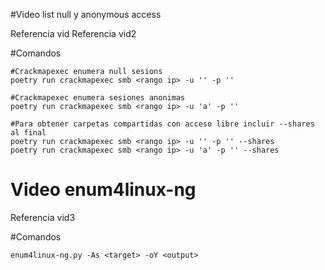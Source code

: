 #Video list null y anonymous access

Referencia vid
Referencia vid2

#Comandos

```
#Crackmapexec enumera null sesions
poetry run crackmapexec smb <rango ip> -u '' -p ''

#Crackmapexec enumera sesiones anonimas
poetry run crackmapexec smb <rango ip> -u 'a' -p ''

#Para obtener carpetas compartidas con acceso libre incluir --shares al final
poetry run crackmapexec smb <rango ip> -u '' -p '' --shares
poetry run crackmapexec smb <rango ip> -u 'a' -p '' --shares
```


# Video enum4linux-ng

Referencia vid3

#Comandos

```
enum4linux-ng.py -As <target> -oY <output>
```
